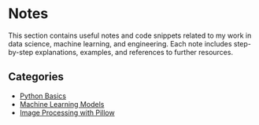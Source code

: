 # Notes

This section contains useful notes and code snippets related to my work in data science, machine learning, and engineering. Each note includes step-by-step explanations, examples, and references to further resources.

## Categories
- [Python Basics](./python_basics.md)
- [Machine Learning Models](./ml_models.md)
- [Image Processing with Pillow](./pillow_image_processing.md)
